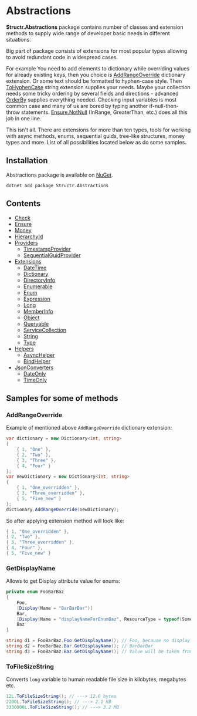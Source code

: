# Abstractions

**Structr.Abstractions** package contains number of classes and extension methods to supply wide range of developer basic needs in different situations.

Big part of package consists of extensions for most popular types allowing to avoid redundant code in widespread cases.

For example You need to add elements to dictionary while overriding values for already existing keys, then you choice is [AddRangeOverride](Extensions/Dictionary.md) dictionary extension. Or some text should be formatted to hyphen-case style. Then [ToHyphenCase](Extensions/String.md) string extension supplies your needs. Maybe your collection needs some tricky ordering by several fields and directions - advanced [OrderBy](Extensions/Enumerable.md) supplies everything needed. Checking input variables is most common case and many of us are bored by typing another if-null-then-throw statements. [Ensure.NotNull](Ensure.md) (InRange, GreaterThan, etc.) does all this job in one line.

This isn't all. There are extensions for more than ten types, tools for working with async methods, enums, sequential guids, tree-like structures, money types and more. List of all possibilities located below as do some samples.

## Installation

Abstractions package is available on [NuGet](https://www.nuget.org/packages/Structr.Abstractions/). 

```
dotnet add package Structr.Abstractions
```

## Contents

* [Check](Check.md)
* [Ensure](Ensure.md)
* [Money](Money.md)
* [HierarchyId](HierarchyId.md)
* [Providers](Providers/Providers.md)
    * [TimestampProvider](Providers/TimestampProvider.md)
    * [SequentialGuidProvider](Providers/SequentialGuidProvider.md)
* [Extensions](Extensions/Extensions.md)
    * [DateTime](Extensions/DateTime.md)
    * [Dictionary](Extensions/Dictionary.md)
    * [DirectoryInfo](Extensions/DirectoryInfo.md)
    * [Enumerable](Extensions/Enumerable.md)
    * [Enum](Extensions/Enum.md)
    * [Expression](Extensions/Expression.md)
    * [Long](Extensions/Long.md)
    * [MemberInfo](Extensions/MemberInfo.md)
    * [Object](Extensions/Object.md)
    * [Queryable](Extensions/Queryable.md)
    * [ServiceCollection](Extensions/ServiceCollection.md)
    * [String](Extensions/String.md)
    * [Type](Extensions/Type.md)
* [Helpers](Helpers/Helpers.md)
    * [AsyncHelper](Helpers/AsyncHelper.md)
    * [BindHelper](Helpers/BindHelper.md)
* [JsonConverters](JsonConverters/JsonConverters.md)
    * [DateOnly](JsonConverters/DateOnly.md)
    * [TimeOnly](JsonConverters/TimeOnly.md)

## Samples for some of methods

### AddRangeOverride

Example of mentioned above ``AddRangeOverride`` dictionary extension:

```csharp
var dictionary = new Dictionary<int, string>
{
    { 1, "One" },
    { 2, "Two" },
    { 3, "Three" },
    { 4, "Four" }
};
var newDictionary = new Dictionary<int, string>
{
    { 1, "One_overridden" },
    { 3, "Three_overridden" },
    { 5, "Five_new" }
};
dictionary.AddRangeOverride(newDictionary);
```

So after applying extension method will look like:

```csharp
{ 1, "One_overridden" },
{ 2, "Two" },
{ 3, "Three_overridden" },
{ 4, "Four" },
{ 5, "Five_new" }
```

### GetDisplayName

Allows to get Display attribute value for enums:

```csharp
private enum FooBarBaz
{
    Foo,
    [Display(Name = "BarBarBar")]
    Bar,    
    [Display(Name = "displayNameForEnumBaz", ResourceType = typeof(SomeResources))]
    Baz
}

string d1 = FooBarBaz.Foo.GetDisplayName(); // Foo, because no display name was provided
string d2 = FooBarBaz.Bar.GetDisplayName(); // BarBarBar
string d3 = FooBarBaz.Baz.GetDisplayName(); // Value will be taken from SomeResources file
```

### ToFileSizeString

Converts `long` variable to human readable file size in kilobytes, megabytes etc.

```csharp
12L.ToFileSizeString(); // ---> 12.0 bytes
2200L.ToFileSizeString(); // ---> 2.1 KB
3330000L.ToFileSizeString(); // ---> 3.2 MB
```